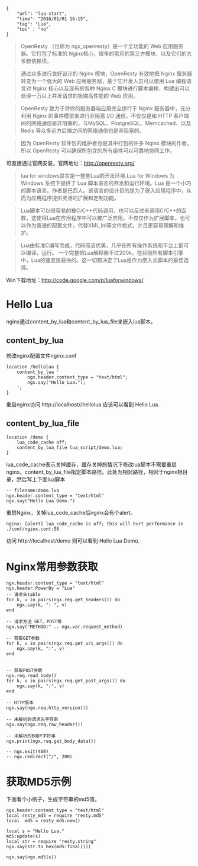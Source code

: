```
{
    "url": "lua-start",
    "time": "2016/01/01 16:15",
    "tag": "Lua",
    "toc" : "no"
}
```

> OpenResty （也称为 ngx_openresty）是一个全功能的 Web 应用服务器。它打包了标准的 Nginx核心，很多的常用的第三方模块，以及它们的大多数依赖项。

> 通过众多进行良好设计的 Nginx 模块，OpenResty 有效地把 Nginx 服务器转变为一个强大的 Web 应用服务器，基于它开发人员可以使用 Lua 编程语言对 Nginx 核心以及现有的各种 Nginx C 模块进行脚本编程，构建出可以处理一万以上并发请求的极端高性能的 Web 应用。

> OpenResty 致力于将你的服务器端应用完全运行于 Nginx 服务器中，充分利用 Nginx 的事件模型来进行非阻塞 I/O 通信。不仅仅是和 HTTP 客户端间的网络通信是非阻塞的，与MySQL、PostgreSQL、Memcached、以及 Redis 等众多远方后端之间的网络通信也是非阻塞的。

> 因为 OpenResty 软件包的维护者也是其中打包的许多 Nginx 模块的作者，所以 OpenResty 可以确保所包含的所有组件可以可靠地协同工作。 

可直接通过官网安装，官网地址：http://openresty.org/

> lua for windows其实是一整套Lua的开发环境.Lua for Windows 为 Windows 系统下提供了 Lua 脚本语言的开发和运行环境。Lua 是一个小巧的脚本语言。作者是巴西人。该语言的设计目的是为了嵌入应用程序中，从而为应用程序提供灵活的扩展和定制功能。

> Lua脚本可以很容易的被C/C++代码调用，也可以反过来调用C/C++的函数，这使得Lua在应用程序中可以被广泛应用。不仅仅作为扩展脚本，也可以作为普通的配置文件，代替XML,Ini等文件格式，并且更容易理解和维护。

> Lua由标准C编写而成，代码简洁优美，几乎在所有操作系统和平台上都可以编译，运行。
一个完整的Lua解释器不过200k，在目前所有脚本引擎中，Lua的速度是最快的。这一切都决定了Lua是作为嵌入式脚本的最佳选择。 

Win下载地址：http://code.google.com/p/luaforwindows/

# Hello Lua

nginx通过content_by_lua和content_by_lua_file来嵌入lua脚本。

## content_by_lua
修改nginx配置文件nginx.conf
```
location /hellolua {
    content_by_lua '
        ngx.header.content_type = "text/html";
        ngx.say("Hello Lua.");
    ';
}
```
重启nginx访问 http://localhost//hellolua 应该可以看到 Hello Lua.

## content_by_lua_file
```
location /demo {
    lua_code_cache off;
    content_by_lua_file lua_script/demo.lua;
}
```
lua_code_cache表示关掉缓存，缓存关掉的情况下修改lua脚本不需要重启nginx。content_by_lua_file指定脚本路径。此处为相对路径，相对于nginx根目录，然后写上下面lua脚本
```
-- filename:demo.lua
ngx.header.content_type = "text/html"
ngx.say("Hello Lua Demo.")
```
重启Nginx，关掉lua_code_cache后nginx会有个alert。

`nginx: [alert] lua_code_cache is off; this will hurt performance in ./conf/nginx.conf:56 `

访问 http://localhost/demo 则可以看到 Hello Lua Demo.

# Nginx常用参数获取
```
ngx.header.content_type = "text/html"
ngx.header.PowerBy = "Lua"
-- 请求头table
for k, v in pairs(ngx.req.get_headers()) do
    ngx.say(k, ": ", v)
end
 
-- 请求方法 GET、POST等
ngx.say("METHOD:" .. ngx.var.request_method)
 
-- 获取GET参数
for k, v in pairs(ngx.req.get_uri_args()) do
    ngx.say(k, ":", v)
end
 
 
-- 获取POST参数
ngx.req.read_body()
for k, v in pairs(ngx.req.get_post_args()) do
    ngx.say(k, ":", v)
end
 
-- HTTP版本
ngx.say(ngx.req.http_version())
 
-- 未解析的请求头字符串
ngx.say(ngx.req.raw_header())  
 
-- 未解析的BODY字符串
ngx.print(ngx.req.get_body_data())
 
-- ngx.exit(400)
-- ngx.redirect("/", 200)
```

# 获取MD5示例

下面看个小例子，生成字符串的md5值。
```
ngx.header.content_type = "text/html"
local resty_md5 = require "resty.md5"
local  md5 = resty_md5:new()
 
local s = "Hello Lua."
md5:update(s)
local str = require "resty.string"
ngx.say(str.to_hex(md5:final()))
 
ngx.say(ngx.md5(s))
```